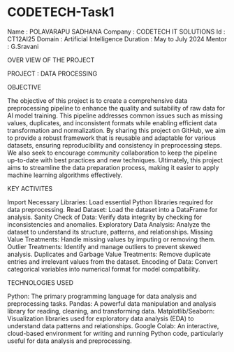 # CODETECH-Task1

Name : POLAVARAPU SADHANA
Company : CODETECH IT SOLUTIONS
Id : CT12AI25
Domain : Artificial Intelligence
Duration : May to July 2024
Mentor : G.Sravani 


OVER VIEW OF THE PROJECT


PROJECT : DATA PROCESSING

OBJECTIVE 

The objective of this project is to create a comprehensive data preprocessing pipeline to enhance the quality and suitability of raw data for AI model training. This pipeline addresses common issues such as missing values, duplicates, and inconsistent formats while enabling efficient data transformation and normalization. By sharing this project on GitHub, we aim to provide a robust framework that is reusable and adaptable for various datasets, ensuring reproducibility and consistency in preprocessing steps. We also seek to encourage community collaboration to keep the pipeline up-to-date with best practices and new techniques. Ultimately, this project aims to streamline the data preparation process, making it easier to apply machine learning algorithms effectively.

KEY ACTIVITES 

Import Necessary Libraries: Load essential Python libraries required for data preprocessing.
Read Dataset: Load the dataset into a DataFrame for analysis.
Sanity Check of Data: Verify data integrity by checking for inconsistencies and anomalies.
Exploratory Data Analysis: Analyze the dataset to understand its structure, patterns, and relationships.
Missing Value Treatments: Handle missing values by imputing or removing them.
Outlier Treatments: Identify and manage outliers to prevent skewed analysis.
Duplicates and Garbage Value Treatments: Remove duplicate entries and irrelevant values from the dataset.
Encoding of Data: Convert categorical variables into numerical format for model compatibility.

TECHNOLOGIES USED 

Python: The primary programming language for data analysis and preprocessing tasks.
Pandas: A powerful data manipulation and analysis library for reading, cleaning, and transforming data.
Matplotlib/Seaborn: Visualization libraries used for exploratory data analysis (EDA) to understand data patterns and relationships.
Google Colab: An interactive, cloud-based environment for writing and running Python code, particularly useful for data analysis and preprocessing.
